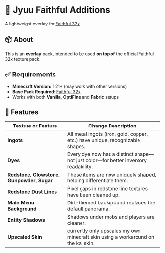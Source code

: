 # 🎨 Jyuu Faithful Additions

A lightweight overlay for [Faithful 32x](https://faithfulpack.net/) 

## 📦 About

This is an **overlay** pack, intended to be used **on top of** the official Faithful 32x texture pack.

## ✅ Requirements

* **Minecraft Version:** 1.21+ (may work with other versions)
* **Base Pack Required:** [Faithful 32x](https://faithfulpack.net/)
* Works with both **Vanilla**, **OptiFine** and **Fabric** setups

## 🎨 Features

| Texture or Feature                          | Change Description                                                                    |
| ------------------------------------------- | ------------------------------------------------------------------------------------- |
|  **Ingots**                              | All metal ingots (iron, gold, copper, etc.) have unique, recognizable shapes.         |
|  **Dyes**                                 | Every dye now has a distinct shape—not just color—for better inventory readability.   |
|  **Redstone, Glowstone, Gunpowder, Sugar** | These items are now uniquely shaped, helping differentiate them. |
|  **Redstone Dust Lines**                  | Pixel gaps in redstone line textures have been cleaned up.    |
|  **Main Menu Background**                 | Dirt-themed background replaces the default panorama.       |
|  **Entity Shadows**                       | Shadows under mobs and players are cleaner.    |
|  **Upscaled Skin**                       | currently only upscales my own minecraft skin using a workaround on the kai skin.    |



